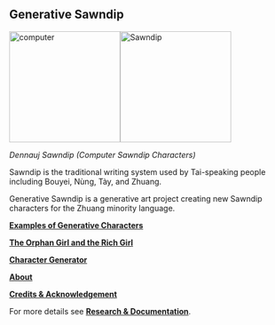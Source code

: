 ## Generative Sawndip

<img width="200" alt="computer" src="https://user-images.githubusercontent.com/89897082/163217563-f8b31502-de5d-43d7-941a-620195a10498.png"><img width="200" alt="Sawndip" src="https://user-images.githubusercontent.com/89897082/163217654-2d6ace05-77b0-42cb-b777-dd280ac7a02e.png">

*Dennauj Sawndip (Computer Sawndip Characters)*

Sawndip is the traditional writing system used by Tai-speaking people including Bouyei, Nùng, Tày, and Zhuang. 

Generative Sawndip is a generative art project creating new Sawndip characters for the Zhuang minority language.

[**Examples of Generative Characters**]()

[**The Orphan Girl and the Rich Girl**]()

[**Character Generator**]()

[**About**]()

[**Credits & Acknowledgement**]()

For more details see [**Research & Documentation**](https://observablehq.com/@stevenzhou01/cultural-identity-and-new-media-project).
